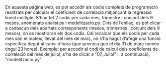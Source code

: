 En aquesta pàgina web, es pot accedir als codis complets de programació realitzats per calcular el coeficient de correlació mitjançant la regressió lineal múltiple.
S’han fet 2 codis per cada mes, trimestre i conjunt dels 9 mesos, anomenats analisi.py i modelitzacio.py.
Dins de l’enllaç, es pot clicar a cadascun dels apartats corresponents (mesos, trimestres i conjunt dels 9 mesos), on es mostraran els dos codis.
Cal recalcar que els codis per cada mes són el mateix, llevat del mes de març, on s’ha hagut d’afegir una funció específica degut al canvi d’hora (que provoca que el dia 31 de març només tingui 23 hores).
Exemple: per accedir al codi de càlcul dels coeficients de correlació del mes de juliol, s'ha de clicar a "07_Juliol" i, a continuació, "modelitzacio.py". 
